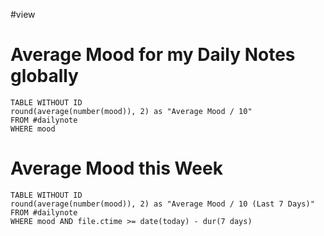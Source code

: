 #view
# Average Mood for my Daily Notes globally
```dataview
TABLE WITHOUT ID
round(average(number(mood)), 2) as "Average Mood / 10"
FROM #dailynote
WHERE mood
```

# Average Mood this Week
```dataview
TABLE WITHOUT ID
round(average(number(mood)), 2) as "Average Mood / 10 (Last 7 Days)"
FROM #dailynote 
WHERE mood AND file.ctime >= date(today) - dur(7 days)
```


